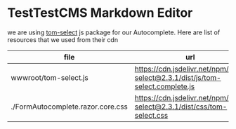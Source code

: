 # TestTestCMS Markdown Editor
we are using [tom-select](https://www.npmjs.com/package/tom-select) js package for our Autocomplete.
Here are list of resources that we used from their cdn


| file | url |
| --- | --- |
| wwwroot/tom-select.js | https://cdn.jsdelivr.net/npm/tom-select@2.3.1/dist/js/tom-select.complete.js |
| ./FormAutocomplete.razor.core.css | https://cdn.jsdelivr.net/npm/tom-select@2.3.1/dist/css/tom-select.css |

